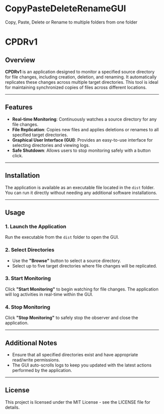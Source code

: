 # CopyPasteDeleteRenameGUI
Copy, Paste, Delete or Rename to multiple folders from one folder
# CPDRv1

## Overview

**CPDRv1** is an application designed to monitor a specified source directory for file changes, including creation, deletion, and renaming. It automatically replicates these changes across multiple target directories. This tool is ideal for maintaining synchronized copies of files across different locations.

---

## Features

- **Real-time Monitoring**: Continuously watches a source directory for any file changes.
- **File Replication**: Copies new files and applies deletions or renames to all specified target directories.
- **Graphical User Interface (GUI)**: Provides an easy-to-use interface for selecting directories and viewing logs.
- **Safe Shutdown**: Allows users to stop monitoring safely with a button click.

---

## Installation

The application is available as an executable file located in the `dist` folder. You can run it directly without needing any additional software installations.

---

## Usage

### 1. Launch the Application
Run the executable from the `dist` folder to open the GUI.

### 2. Select Directories
- Use the **"Browse"** button to select a source directory.
- Select up to five target directories where file changes will be replicated.

### 3. Start Monitoring
Click **"Start Monitoring"** to begin watching for file changes. The application will log activities in real-time within the GUI.

### 4. Stop Monitoring
Click **"Stop Monitoring"** to safely stop the observer and close the application.

---

## Additional Notes

- Ensure that all specified directories exist and have appropriate read/write permissions.
- The GUI auto-scrolls logs to keep you updated with the latest actions performed by the application.

---

## License

This project is licensed under the MIT License - see the LICENSE file for details.

